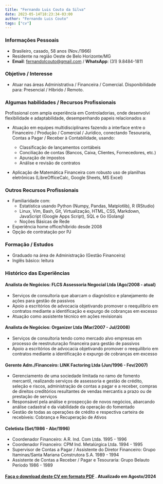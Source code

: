 ```yaml
---
title: "Fernando Luis Couto da Silva"
date: 2023-05-14T18:23:34-03:00
author: "Fernando Luis Couto"
tags: ["cv"]
---
```


### Informações Pessoais

* Brasileiro, casado, 58 anos (Nov./1966)
* Residente na região Oeste de Belo Horizonte/MG
* **Email**: [fernandolcouto@gmail.com](mailto:fernandolcouto@gmail.com) / **WhatsApp**: (31) 9.8484-1811
 

### Objetivo / Interesse

* Atuar nas áreas Administrativa / Financeira / Comercial. Disponibilidade para: Presencial / Híbrido / Remoto.

### Algumas habilidades / Recursos Profissionais

Profissional com ampla experiência em Controladorias, onde desenvolvi flexibilidade e adaptabilidade, desempenhando papeis relacionados a:  


* Atuação em equipes multidisciplinares fazendo a interface entre o Financeiro / Produção / Comercial / Jurídico, conectando Tesouraria, Contas a Pagar / Receber à Contabilidade, usando:

  - Classificação de lançamentos contábeis
  - Conciliação de contas (Bancos, Caixa, Clientes, Fornecedores, etc.)
  - Apuração de impostos
  - Análise e revisão de contratos

* Aplicação de Matemática Financeira com robusto uso de planilhas eletrônicas (LibreOfficeCalc, Google Sheets, MS Excel)


### Outros Recursos Profissionais

* Familiaridade com:
  - Estatística usando Python (Numpy, Pandas, Matplotlib), R (RStudio)
  - Linux, Vim, Bash, Git, Virtualização, HTML, CSS, Markdown, JavaScript (Google Apps Script), SQL e Go (Golang)
  - Noções Básicas de Rede
* Experiência home office/híbrido desde 2008
* Opção de contratação por PJ


### Formação / Estudos
* Graduado na área de Administração (Gestão Financeira)
* Inglês básico: leitura


### Histórico das Experiências

#### Analista de Negócios: FLCS Assessoria Negocial Ltda (Ago/2008 - atual)
* Serviços de consultoria que abarcam o diagnóstico e planejamento de ações para gestão de passivos
* Apoio a escritórios de advocacia objetivando promover o reequilíbrio em contratos mediante a identificação e expurgo de cobranças em excesso
* Atuação como assistente técnico em ações revisionais


#### Analista de Negócios: Organizer Ltda (Mar/2007 - Jul/2008)
* Serviços de consultoria tendo como mercado alvo empresas em processo de reestruturação financeira para gestão de passivos
* Apoio a escritórios de advocacia objetivando promover o reequilíbrio em contratos mediante a identificação e expurgo de cobranças em excesso


#### Gerente Adm./Financeiro: LINK Factoring Ltda (Jun/1996 - Fev/2007)
* Gerenciamento de uma sociedade limitada no ramo de fomento mercantil, realizando serviços de assessoria e gestão de crédito, seleção e riscos, administração de contas a pagar e a receber, compras de direitos creditórios resultantes de vendas mercantis a prazo ou de prestação de serviços
* Responsável pela análise e prospecção de novos negócios, abarcando análise cadastral e da viabilidade da operação do fomentado
* Gestão de todas as operações de crédito e respectiva carteira de recebíveis: Cobrança e Recuperação de Ativos


#### Celetista (Set/1986 - Abr/1996)
* Coordenador Financeiro: A.R. Ind. Com Ltda. 1995 - 1996
* Coordenador Financeiro: CPM Ind. Metalúrgica Ltda. 1994 - 1995
* Supervisor de Contas a Pagar / Assistente do Diretor Financeiro: Grupo Itaminas/Santa Mariana Construtora S.A. 1989 - 1994
* Assistente de Contas a Receber / Pagar e Tesouraria: Grupo Belauto Período 1986 - 1989


#### [Faça o download deste CV em formato PDF](https://drive.google.com/file/d/12qhh9F74mIvABS9DZrOE0DEZbukZmD9-/view?usp=sharing) . Atualizado em Agosto/2024
